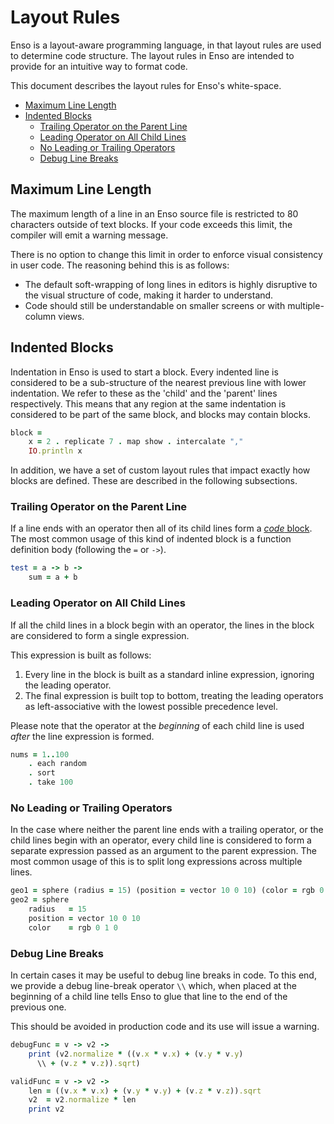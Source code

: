 # Layout Rules
Enso is a layout-aware programming language, in that layout rules are used to
determine code structure. The layout rules in Enso are intended to provide for
an intuitive way to format code.

This document describes the layout rules for Enso's white-space.

<!-- MarkdownTOC levels="2,3" autolink="true" -->

- [Maximum Line Length](#maximum-line-length)
- [Indented Blocks](#indented-blocks)
    - [Trailing Operator on the Parent Line](#trailing-operator-on-the-parent-line)
    - [Leading Operator on All Child Lines](#leading-operator-on-all-child-lines)
    - [No Leading or Trailing Operators](#no-leading-or-trailing-operators)
    - [Debug Line Breaks](#debug-line-breaks)

<!-- /MarkdownTOC -->

## Maximum Line Length
The maximum length of a line in an Enso source file is restricted to 80
characters outside of text blocks. If your code exceeds this limit, the compiler
will emit a warning message.

There is no option to change this limit in order to enforce visual consistency
in user code. The reasoning behind this is as follows:

- The default soft-wrapping of long lines in editors is highly disruptive to the
  visual structure of code, making it harder to understand.
- Code should still be understandable on smaller screens or with multiple-column
  views.

## Indented Blocks
Indentation in Enso is used to start a block. Every indented line is considered
to be a sub-structure of the nearest previous line with lower indentation. We
refer to these as the 'child' and the 'parent' lines respectively. This means
that any region at the same indentation is considered to be part of the same
block, and blocks may contain blocks.

```ruby
block =
    x = 2 . replicate 7 . map show . intercalate ","
    IO.println x
```

In addition, we have a set of custom layout rules that impact exactly how blocks
are defined. These are described in the following subsections.

### Trailing Operator on the Parent Line
If a line ends with an operator then all of its child lines form a
[_code_ block](#code-blocks). The most common usage of this kind of indented
block is a function definition body (following the `=` or `->`).

```ruby
test = a -> b ->
    sum = a + b
```

### Leading Operator on All Child Lines
If all the child lines in a block begin with an operator, the lines in the block
are considered to form a single expression.

This expression is built as follows:

1. Every line in the block is built as a standard inline expression, ignoring
   the leading operator.
2. The final expression is built top to bottom, treating the leading operators
   as left-associative with the lowest possible precedence level.

Please note that the operator at the _beginning_ of each child line is used
_after_ the line expression is formed.

```ruby
nums = 1..100
    . each random
    . sort
    . take 100
```

### No Leading or Trailing Operators
In the case where neither the parent line ends with a trailing operator, or the
child lines begin with an operator, every child line is considered to form a
separate expression passed as an argument to the parent expression. The most
common usage of this is to split long expressions across multiple lines.

```ruby
geo1 = sphere (radius = 15) (position = vector 10 0 10) (color = rgb 0 1 0)
geo2 = sphere
    radius   = 15
    position = vector 10 0 10
    color    = rgb 0 1 0
```

### Debug Line Breaks
In certain cases it may be useful to debug line breaks in code. To this end, we
provide a debug line-break operator `\\` which, when placed at the beginning of
a child line tells Enso to glue that line to the end of the previous one.

This should be avoided in production code and its use will issue a warning.

```ruby
debugFunc = v -> v2 ->
    print (v2.normalize * ((v.x * v.x) + (v.y * v.y)
      \\ + (v.z * v.z)).sqrt)

validFunc = v -> v2 ->
    len = ((v.x * v.x) + (v.y * v.y) + (v.z * v.z)).sqrt
    v2  = v2.normalize * len
    print v2
```
